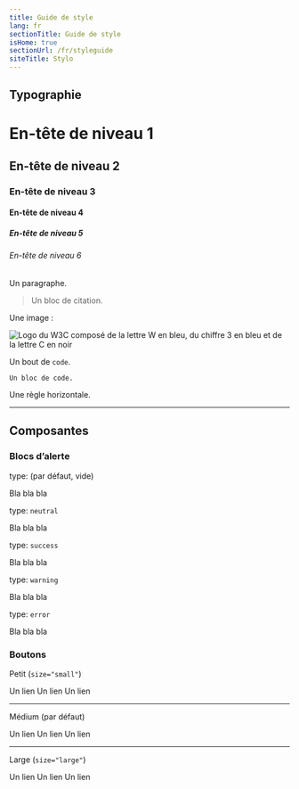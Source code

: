 ```yaml
---
title: Guide de style
lang: fr
sectionTitle: Guide de style
isHome: true
sectionUrl: /fr/styleguide
siteTitle: Stylo
---
```


## Typographie

# En-tête de niveau 1
## En-tête de niveau 2
### En-tête de niveau 3
#### En-tête de niveau 4
##### En-tête de niveau 5
###### En-tête de niveau 6

Un paragraphe.

> Un bloc de citation.

Une image&nbsp;:

![Logo du W3C composé de la lettre W en bleu, du chiffre 3 en bleu et de la lettre C en noir](https://upload.wikimedia.org/wikipedia/commons/thumb/5/5e/W3C_icon.svg/212px-W3C_icon.svg.png)

Un bout de `code`.

```
Un bloc de code.
```

Une règle horizontale.

---

## Composantes

### Blocs d’alerte

<alert-block heading="Une alerte" type="">

type: (par défaut, vide)

Bla bla bla

</alert-block>

<alert-block heading="Une alerte" type="neutral">

type: `neutral`

Bla bla bla

</alert-block>

<alert-block heading="Une alerte" type="success">

type: `success`

Bla bla bla

</alert-block>

<alert-block heading="Une alerte" type="warning">

type: `warning`

Bla bla bla

</alert-block>

<alert-block heading="Une alerte" type="error">

type: `error`

Bla bla bla

</alert-block>

### Boutons

Petit (`size="small"`)

<link-button href="#" size="small">
Un lien
</link-button>
<link-button href="#" color="hyperlink" size="small">
Un lien
</link-button>
<link-button href="#" color="danger" size="small">
Un lien
</link-button>

---

Médium (par défaut)

<link-button href="#" color="">
Un lien
</link-button>
<link-button href="#" color="hyperlink">
Un lien
</link-button>
<link-button href="#" color="danger">
Un lien
</link-button>

---

Large (`size="large"`)

<link-button href="#" size="large">
Un lien
</link-button>
<link-button href="#" color="hyperlink" size="large">
Un lien
</link-button>
<link-button href="#" color="danger" size="large">
Un lien
</link-button>
